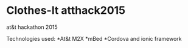 Clothes-It atthack2015
======================

at&amp;t hackathon 2015

Technologies used:
*At&t M2X
*mBed
*Cordova and ionic framework

